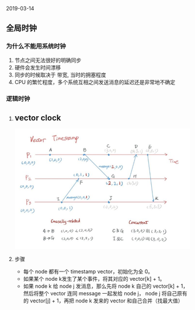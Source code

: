 2019-03-14

## 全局时钟

### 为什么不能用系统时钟
1. 节点之间无法很好的明确同步
2. 硬件会发生时间漂移
3. 同步的时候取决于 带宽, 当时的拥塞程度
4. CPU 的繁忙程度，多个系统互相之间发送消息的延迟还是非常地不确定

### 逻辑时钟
1. vector clock
    - 
    ![](1.jpg)

2. 步骤
    - 每个 node 都有一个 timestamp vector，初始化为全 0。
    - 如果某个 node k发生了某个事件，将其对应的 vector[k] + 1。
    - 如果 node k 给 node j 发消息，那么先将 node k 自己的 vector[k] + 1，然后将整个 vector 连同 message 一起发给 node j，
        node j 将自己原有的 vector[j] + 1，再把 node k 发来的 vector 和自己合并（找最大值） 
    